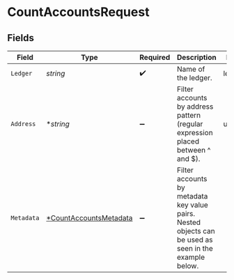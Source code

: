 # CountAccountsRequest


## Fields

| Field                                                                                                 | Type                                                                                                  | Required                                                                                              | Description                                                                                           | Example                                                                                               |
| ----------------------------------------------------------------------------------------------------- | ----------------------------------------------------------------------------------------------------- | ----------------------------------------------------------------------------------------------------- | ----------------------------------------------------------------------------------------------------- | ----------------------------------------------------------------------------------------------------- |
| `Ledger`                                                                                              | *string*                                                                                              | :heavy_check_mark:                                                                                    | Name of the ledger.                                                                                   | ledger001                                                                                             |
| `Address`                                                                                             | **string*                                                                                             | :heavy_minus_sign:                                                                                    | Filter accounts by address pattern (regular expression placed between ^ and $).                       | users:.+                                                                                              |
| `Metadata`                                                                                            | [*CountAccountsMetadata](../../models/operations/countaccountsmetadata.md)                            | :heavy_minus_sign:                                                                                    | Filter accounts by metadata key value pairs. Nested objects can be used as seen in the example below. |                                                                                                       |